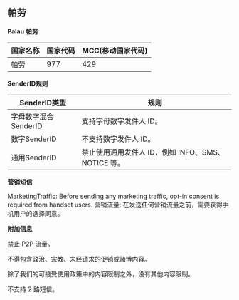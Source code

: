 ## 帕劳

__Palau  帕劳__

| 国家名称 | 国家代码 | MCC(移动国家代码) |
|------|------|-------------|
| 帕劳   | 977  | 429         |

__SenderID规则__

| SenderID类型     | 规则                                  |
|----------------|-------------------------------------|
| 字母数字混合SenderID | 支持字母数字发件人 ID。                       |
| 数字SenderID     | 不支持数字发件人 ID。                        |
| 通用SenderID     | 	禁止使用通用发件人 ID，例如 INFO、SMS、NOTICE 等。 |


__营销短信__

MarketingTraffic: Before sending any marketing traffic, opt-in consent is required from handset users.
营销流量: 在发送任何营销流量之前，需要获得手机用户的选择同意。

__附加信息__

禁止 P2P 流量。

不得包含政治、宗教、未经请求的促销或赌博内容。

除了我们的可接受使用政策中的内容限制之外，没有其他内容限制。

不支持 2 路短信。

